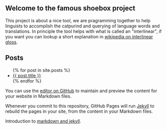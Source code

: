 ## Welcome to the famous shoebox project

This project is about a nice tool, we are pragramming together to help linguists to accomplish the catpurind and querying of language words and translations. In principle the tool helps with what is called an "interlinear", if you want you can lookup a short explanation in [wikipedia on interlinear gloss](https://en.wikipedia.org/wiki/Interlinear_gloss).

## Posts

<ul>
  {% for post in site.posts %}
    <li>
        <a href="{{ site.baseurl }}{% post_url post.name %}">{{ post.title }}</a>
    </li>
  {% endfor %}
</ul>

You can use the [editor on GitHub](https://github.com/frankfurt-haskell-user-group/shoebox/edit/gh-pages/index.md) to maintain and preview the content for your website in Markdown files.

Whenever you commit to this repository, GitHub Pages will run [Jekyll](https://jekyllrb.com/) to rebuild the pages in your site, from the content in your Markdown files.

Introduction to [markdown and jekyll](markdown).

